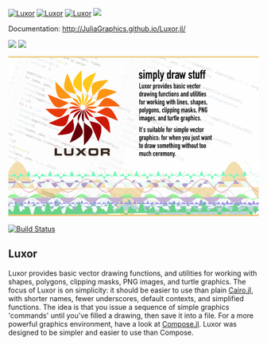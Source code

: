 <a id='Luxor-1'></a>

[![Luxor](http://pkg.julialang.org/badges/Luxor_0.4.svg)](http://pkg.julialang.org/?pkg=Luxor&ver=0.4)
[![Luxor](http://pkg.julialang.org/badges/Luxor_0.5.svg)](http://pkg.julialang.org/?pkg=Luxor&ver=0.5)
[![Luxor](http://pkg.julialang.org/badges/Luxor_0.6.svg)](http://pkg.julialang.org/?pkg=Luxor&ver=0.6)
[![][codecov-img]][codecov-url]

Documentation: http://JuliaGraphics.github.io/Luxor.jl/

[![](https://img.shields.io/badge/docs-stable-blue.svg)](https://JuliaGraphics.github.io/Luxor.jl/stable)
[![](https://img.shields.io/badge/docs-latest-blue.svg)](https://JuliaGraphics.github.io/Luxor.jl/latest)

![](docs/src/assets/figures/luxor-big-logo.png)

[![Build Status](https://travis-ci.org/JuliaGraphics/Luxor.jl.svg?branch=master)](https://travis-ci.org/JuliaGraphics/Luxor.jl)

## Luxor

Luxor provides basic vector drawing functions, and utilities for working with shapes, polygons, clipping masks, PNG images, and turtle graphics. The focus of Luxor is on simplicity: it should be easier to use than plain  [Cairo.jl](https://github.com/JuliaLang/Cairo.jl), with shorter names, fewer underscores, default contexts, and simplified functions. The idea is that you issue a sequence of simple graphics 'commands' until you've filled a drawing, then save it into a file. For a more powerful graphics environment, have a look at [Compose.jl](https://github.com/dcjones/Compose.jl). Luxor was designed to be simpler and easier to use than Compose.

[codecov-img]: https://codecov.io/gh/JuliaGraphics/Luxor.jl/branch/master/graph/badge.svg
[codecov-url]: https://codecov.io/gh/JuliaGraphics/Luxor.jl

